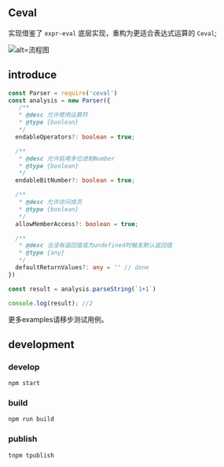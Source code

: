## Ceval

实现借鉴了 `expr-eval` 底层实现，重构为更适合表达式运算的 `Ceval`;

![alt=流程图](https://intranetproxy.alipay.com/skylark/lark/0/2020/jpeg/275580/1589874733619-57a7772a-1d43-4888-949a-bcea081b8e8e.jpeg)
## introduce

``` ts
const Parser = require('ceval')
const analysis = new Parser({
   /**
   * @desc 允许使用运算符
   * @type {boolean}
   */
  endableOperators?: boolean = true;

  /**
   * @desc 允许启用多位进制Number
   * @type {boolean}
   */
  endableBitNumber?: boolean = true;

  /**
   * @desc 允许访问成员
   * @type {boolean}
   */
  allowMemberAccess?: boolean = true;

  /**
   * @desc 当没有返回值或为undefined时触发默认返回值
   * @type {any}
   */
  defaultReturnValues?: any = '' // done
})

const result = analysis.parseString(`1+1`)

console.log(result); //2
```

更多examples请移步测试用例。

## development

### develop
``` shell
npm start
```

### build
``` shell
npm run build
```

### publish
```shell
tnpm tpublish
```

